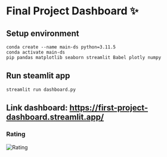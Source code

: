 # Final Project Dashboard ✨

## Setup environment
```
conda create --name main-ds python=3.11.5
conda activate main-ds
pip pandas matplotlib seaborn streamlit Babel plotly numpy
```

## Run steamlit app
```
streamlit run dashboard.py
```

## Link dashboard: https://first-project-dashboard.streamlit.app/

### Rating
![Rating](https://github.com/FaisalRifaldi08/first-project/blob/main/Screenshot%20(133).png)
